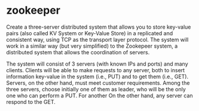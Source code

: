 # zookeeper

Create a three-server distributed system that allows you to store key-value pairs
(also called KV System or Key-Value Store) in a replicated and consistent way,
using TCP as the transport layer protocol.
The system will work in a similar way (but very simplified) to the Zookepeer system, a
distributed system that allows the coordination of servers.

The system will consist of 3 servers (with known IPs and ports) and many clients.
Clients will be able to make requests to any server, both to insert information
key-value in the system (i.e., PUT) and to get them (i.e., GET). Servers, on the other hand,
must meet customer requirements. Among the three servers, choose
initially one of them as leader, who will be the only one who can perform a PUT. For another
On the other hand, any server can respond to the GET.